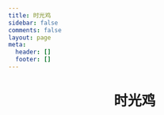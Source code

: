 ```yaml
---
title: 时光鸡
sidebar: false
comments: false
layout: page
meta:
  header: []
  footer: []
---
```

<h1><center><i class="fad fa-clock fa-fw"></i>&nbsp;时光鸡</center></h1>

<script src="https://libs.baidu.com/jquery/2.0.0/jquery.min.js"></script>
<script>
  var img="https://cdn.jsdelivr.net/gh/Linhk1606/blog-cdn@master/img/avatar.jpg";
  var appID="tIOCOkWhENwNnhYNcbh4Ds38-MdYXbMMI";
  var appKEY="9yaUKqQc9oKDFSIv6fi9u6G6";
  var per="10";
  var username="Linhk1606";
  var placeholder1="仅管理员可以在此吐槽哦~";
</script>
<div id="lazy"></div>
<div id="artitalk"></div>
<script type="text/javascript" src="https://unpkg.com/artitalk"></script>
